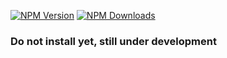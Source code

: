[![NPM Version](http://img.shields.io/npm/v/commander.svg?style=flat)](https://www.npmjs.com/package/create-express-api-mvc)
[![NPM Downloads](https://img.shields.io/npm/dm/commander.svg?style=flat)](https://www.npmjs.com/package/create-express-api-mvc)

### Do not install yet, still under development ###
